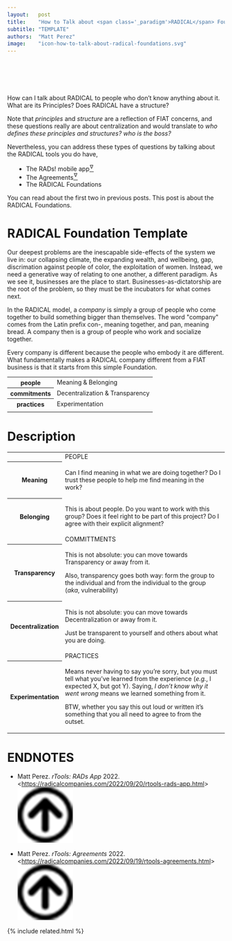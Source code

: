 ```yaml
---
layout:   post
title:    "How to Talk about <span class='_paradigm'>RADICAL</span> Foundations"
subtitle: "TEMPLATE"
authors:  "Matt Perez"
image:    "icon-how-to-talk-about-radical-foundations.svg"
---
```


<div style="display:none;">
 <p><span class="_quotespan">How can I talk about <span class="_paradigm">RADICAL</span> to people who don&rsquo;t know anything about it.</span> What are its Principles? Does <span class="_paradigm">RADICAL</span> have a structure?</p>
</div>

<h1>&nbsp;</h1>
 <p><span class="_quotespan">How can I talk about <span class="_paradigm">RADICAL</span> to people who don&rsquo;t know anything about it.</span> What are its Principles? Does <span class="_paradigm">RADICAL</span> have a structure?</p>
 <p>Note that <em>principles</em> and <em>structure</em> are a reflection of <span class="_paradigm">FIAT</span> concerns, and these questions really are about centralization and would translate to <em>who defines these principles and structures? who is the boss?</em></p>
 <p>Nevertheless, you can address these types of questions by talking about the <span class="_paradigm">RADICAL</span> tools you do have,</p>
 <ul style="margin-left:20px; ">
  <li>The RADs! mobile app<a href="#en01"><sup id="bm01">&hairsp;&nabla;&hairsp;</sup></a></li>
  <li>The Agreements<a href="#en02"><sup id="bm02">&hairsp;&nabla;&hairsp;</sup></a></li>
  <li>The <span class="_paradigm">RADICAL</span> Foundations</li>
 </ul>
 <p>You can read about the first two in previous posts. This post is about the <span class="_paradigm">RADICAL</span> Foundations.</p>

<h1><span class="_paradigm">RADICAL</span> Foundation Template</h1>
 <p>Our deepest problems are the inescapable side-effects of the system we live in: our collapsing climate, the expanding wealth, and wellbeing, gap, discrimation against people of color, the exploitation of women. Instead, we need a generative way of relating to one another, a different paradigm. As we see it, businesses are the place to start. Businesses-as-dictatorship are the root of the problem, so they must be the incubators for what comes next.</p>
 <p>In the <span class="_paradigm">RADICAL</span> model, a <em>company</em> is simply a group of people who come together to build something bigger than themselves. The word "company" comes from the Latin prefix con-, meaning together, and pan, meaning bread. A company then is a group of people who work and socialize together.</p>
 <p>Every company is different because the people who embody it are different. What fundamentally makes a <span class="_paradigm">RADICAL</span> company different from a <span class="_paradigm">FIAT</span> business is that it starts from this simple Foundation.</p>
 <div class="_center">
  <table class="_h2table">
   <tr>
    <th>people</th>
    <td>Meaning & Belonging</td>
   </tr>
   <tr>
    <th>commitments</th>
    <td>Decentralization & Transparency</td>
   </tr>
   <tr>
    <th>practices</th>
    <td>Experimentation</td>
   </tr>
   <tr>
    <td class="_spacer_"></td>
   </tr>
  </table>
 </div>

<h1>Description</h1>
 <div class="_center">
  <table class="_explicitalignment">
   <tr id="_background">
    <td></td>
    <td>PEOPLE</td>
   </tr>
   <tr>
    <th>Meaning</th>
    <td>
     <p>Can I find meaning in what we are doing together? Do I trust these people to help me find meaning in the work?</p>
    </td>
   </tr>
   <tr>
    <th>Belonging</th>
    <td>
      <p>This is about people. Do you want to work with this group? Does it feel right to be part of this project? Do I agree with their explicit alignment?</p>
    </td>
   </tr>
   <tr id="_background">
    <td></td>
    <td>COMMITTMENTS</td>
   </tr>
   <tr>
    <th>Transparency</th>
    <td>
     <p>This is not absolute: you can move towards Transparency or away from it.</p>
     <p>Also, transparency goes both way: form the group to the individual and from the individual to the group (<em>aka</em>, vulnerability)</p>
    </td>
   </tr>
   <tr>
    <th>Decentralization</th>
    <td>
     <p>This is not absolute: you can move towards Decentralization or away from it.</p>
     <p>Just be transparent to yourself and others about what you are doing.</p>
    </td>
   </tr>
   <tr>
   <tr id="_background">
    <td></td>
    <td>PRACTICES</td>
   </tr>
   <tr>
    <th>Experimentation</th>
    <td>
     <p>Means never having to say you&rsquo;re sorry, but you must tell what you&rsquo;ve learned from the experience (<em>e.g.</em>, I expected X, but got Y). Saying, <em>I don&rsquo;t know why it went wrong</em> means we learned something from it.</p>
     <p>BTW, whether you say this out loud or written it&rsquo;s something that you all need to agree to from the outset.</p>
   </td>
  </tr>
 </table>
<div>

<h1 class="_section">ENDNOTES</h1>
 <ul>
  <li id="en01">
   <p class="_list-item">
    Matt Perez.
    <em>rTools: <span class="_paradigm">RAD</span>s App</em>
    2022.
    &lt;<a href="https://radicalcompanies.com/2022/09/20/rtools-rads-app.html" target="_blank">https://radicalcompanies.com/2022/09/20/rtools-rads-app.html</a>&gt;
    <a class="_uparrow" href="#bm01"><img src="/assets/img/arrow-up-icon.png"></a>
   </p>
  </li>
  <li id="en02">
   <p class="_list-item">
    Matt Perez.
    <em>rTools: Agreements</em>
    2022.
    &lt;<a href="https://radicalcompanies.com/2022/09/19/rtools-agreements.html" target="_blank">https://radicalcompanies.com/2022/09/19/rtools-agreements.html</a>&gt;
    <a class="_uparrow" href="#bm02"><img src="/assets/img/arrow-up-icon.png"></a>
   </p>
  </li>
 </ul>

{% include related.html %}
